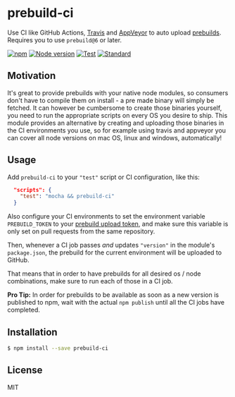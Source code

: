 # prebuild-ci

Use CI like GitHub Actions, [Travis](https://travis-ci.org/) and [AppVeyor](https://www.appveyor.com/) to auto upload [prebuilds](https://github.com/prebuild/prebuild). Requires you to use `prebuild@6` or later.

[![npm](https://img.shields.io/npm/v/prebuild-ci.svg)](https://www.npmjs.com/package/prebuild-ci)
[![Node version](https://img.shields.io/node/v/prebuild-ci.svg)](https://www.npmjs.com/package/prebuild-ci)
[![Test](https://img.shields.io/github/workflow/status/prebuild/prebuild-ci/Test?label=test)](https://github.com/prebuild/prebuild-ci/actions/workflows/test.yml)
[![Standard](https://img.shields.io/badge/standard-informational?logo=javascript&logoColor=fff)](https://standardjs.com)

## Motivation

It's great to provide prebuilds with your native node modules, so consumers don't have to compile them on install - a pre made binary will simply be fetched.
It can however be cumbersome to create those binaries yourself, you need to run the appropriate scripts on every OS you desire to ship.
This module provides an alternative by creating and uploading those binaries in the CI environments you use, so for example using travis and appveyor you can
cover all node versions on mac OS, linux and windows, automatically!

## Usage

Add `prebuild-ci` to your `"test"` script or CI configuration, like this:

```json
  "scripts": {
    "test": "mocha && prebuild-ci"  
  }
```

Also configure your CI environments to set the environment variable `PREBUILD_TOKEN` to your [prebuild upload token](https://github.com/mafintosh/prebuild#create-github-token), and make sure this variable is only set on pull requests from the same repository.

Then, whenever a CI job passes _and_ updates `"version"` in the module's `package.json`, the prebuild for the current environment will be uploaded to GitHub.

That means that in order to have prebuilds for all desired os / node combinations, make sure to run each of those in a CI job.

__Pro Tip:__ In order for prebuilds to be available as soon as a new version is published to npm, wait with the actual `npm publish` until all the CI jobs have completed.

## Installation

```bash
$ npm install --save prebuild-ci
```

## License

MIT
